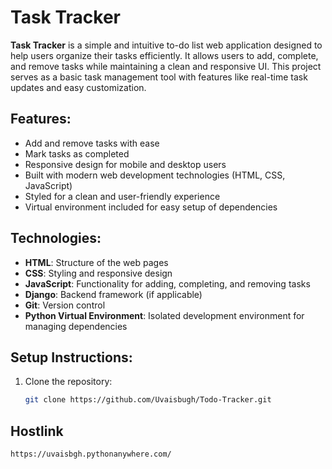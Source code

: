 # Task Tracker

**Task Tracker** is a simple and intuitive to-do list web application designed to help users organize their tasks efficiently. It allows users to add, complete, and remove tasks while maintaining a clean and responsive UI. This project serves as a basic task management tool with features like real-time task updates and easy customization.

## Features:
- Add and remove tasks with ease
- Mark tasks as completed
- Responsive design for mobile and desktop users
- Built with modern web development technologies (HTML, CSS, JavaScript)
- Styled for a clean and user-friendly experience
- Virtual environment included for easy setup of dependencies

## Technologies:
- **HTML**: Structure of the web pages
- **CSS**: Styling and responsive design
- **JavaScript**: Functionality for adding, completing, and removing tasks
- **Django**: Backend framework (if applicable)
- **Git**: Version control
- **Python Virtual Environment**: Isolated development environment for managing dependencies

## Setup Instructions:
1. Clone the repository:
   ```bash
   git clone https://github.com/Uvaisbugh/Todo-Tracker.git
   
## Hostlink
 ```bash
https://uvaisbgh.pythonanywhere.com/
